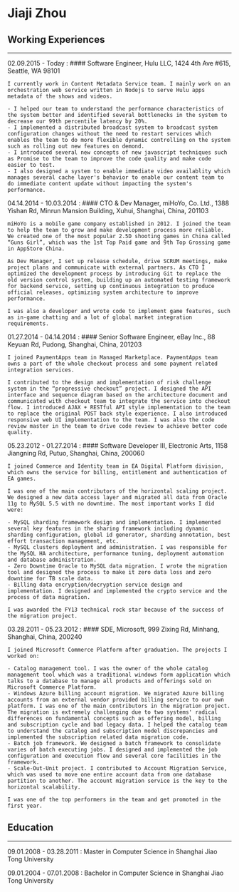 # Jiaji Zhou

## Working Experiences

----

02.09.2015 - Today
:   #### Software Engineer, Hulu LLC, 1424 4th Ave #615, Seattle, WA 98101

    I currently work in Content Metadata Service team. I mainly work on an orchestration web service written in Nodejs to serve Hulu apps metadata of the shows and videos.

    - I helped our team to understand the performance characteristics of the system better and identified several bottlenecks in the system to decrease our 99th percentile latency by 20%.
    - I implemented a distributed broadcast system to broadcast system configuration changes without the need to restart services which enables the team to do more flexible dynamic controlling on the system such as rolling out new features on demond.
    - I introduced several new concepts of new javascript techniques such as Promise to the team to improve the code quality and make code easier to test.
    - I also designed a system to enable immediate video availablity which manages several cache layer's behavior to enable our content team to do immediate content update without impacting the system's performance.

04.14.2014 - 10.03.2014
:   #### CTO & Dev Manager, miHoYo, Co. Ltd., 1388 Yishan Rd, Minrun Mansion Building, Xuhui, Shanghai, China, 201103

    miHoYo is a mobile game company established in 2012. I joined the team to help the team to grow and make development process more reliable. We created one of the most popular 2.5D shooting games in China called “Guns Girl”, which was the 1st Top Paid game and 9th Top Grossing game in AppStore China.

    As Dev Manager, I set up release schedule, drive SCRUM meetings, make project plans and communicate with external partners. As CTO I optimized the development process by introducing Git to replace the old version control system, building up an automated testing framework for backend service, setting up continuous integration to produce official releases, optimizing system architecture to improve performance.

    I was also a developer and wrote code to implement game features, such as in-game chatting and a lot of global market integration requirements.

01.27.2014 - 04.14.2014
:   #### Senior Software Engineer, eBay Inc., 88 Keyuan Rd, Pudong, Shanghai, China, 201203

    I joined PaymentApps team in Managed Marketplace. PaymentApps team owns a part of the whole checkout process and some payment related integration services.
    
    I contributed to the design and implementation of risk challenge system in the “progressive checkout” project. I designed the API interface and sequence diagram based on the architecture document and communicated with checkout team to integrate the service into checkout flow. I introduced AJAX + RESTful API style implementation to the team to replace the original POST back style experience. I also introduced responsive web UI implementation to the team. I was also the code review master in the team to drive code review to achieve better code quality.

05.23.2012 - 01.27.2014
:   #### Software Developer III, Electronic Arts, 1158 Jiangning Rd, Putuo, Shanghai, China, 200060

    I joined Commerce and Identity team in EA Digital Platform division, which owns the service for billing, entitlement and authentication of EA games.

    I was one of the main contributors of the horizontal scaling project. We designed a new data access layer and migrated all data from Oracle 11g to MySQL 5.5 with no downtime. The most important works I did were:

    - MySQL sharding framework design and implementation. I implemented several key features in the sharing framework including dynamic sharding configuration, global id generator, sharding annotation, best effort transaction management, etc.
    - MySQL clusters deployment and administration. I was responsible for the MySQL HA architecture, performance tuning, deployment automation and database administration.
    - Zero Downtime Oracle to MySQL data migration. I wrote the migration tool and designed the process to make it zero data loss and zero downtime for TB scale data.
    - Billing data encryption/decryption service design and implementation. I designed and implemented the crypto service and the process of data migration.

    I was awarded the FY13 technical rock star because of the success of the migration project.

03.28.2011 - 05.23.2012
:   #### SDE, Microsoft, 999 Zixing Rd, Minhang, Shanghai, China, 200240

    I joined Microsoft Commerce Platform after graduation. The projects I worked on:

    - Catalog management tool. I was the owner of the whole catalog management tool which was a traditional windows form application which talks to a database to manage all products and offerings sold on Microsoft Commerce Platform.
    - Windows Azure billing account migration. We migrated Azure billing accounts from an external vendor provided billing service to our own platform. I was one of the main contributors in the migration project. The migration is extremely challenging due to two systems' radical differences on fundamental concepts such as offering model, billing and subscription cycle and bad legacy data. I helped the catalog team to understand the catalog and subscription model discrepancies and implemented the subscription related data migration code.
    - Batch job framework. We designed a batch framework to consolidate varies of batch executing jobs. I designed and implemented the job configuration and execution flow and several core facilities in the framework.
    - Scale-Out-Unit project. I contributed to Account Migration Service, which was used to move one entire account data from one database partition to another. The account migration service is the key to the horizontal scalability.

    I was one of the top performers in the team and get promoted in the first year.

## Education

----

09.01.2008 - 03.28.2011
:   Master in Computer Science in Shanghai Jiao Tong University

09.01.2004 - 07.01.2008
:   Bachelor in Computer Science in Shanghai Jiao Tong University




